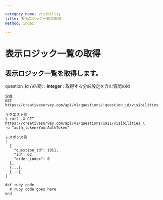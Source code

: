 ```yaml
---

category_name: visibility
title: 表示ロジック一覧の取得
method: index

---
```


# 表示ロジック一覧の取得

## 表示ロジック一覧を取得します。

question_id _(必須)_:
: __integer__
: 取得する分岐設定を含む質問のid

~~~
定義
GET https://creativesurvey.com/api/v1/questions/:question_id/visibilities

リクエスト例
$ curl -X GET https://creativesurvey.com/api/v1/questions/1911/visibilities \
-d "auth_token=YourAuthToken"

レスポンス例
[
  {
    "question_id": 1911,
    "id": 62,
    "order_index": 0
  },
  {...},
  {...}
]

~~~

~~~
def ruby_code
  # ruby code goes here
end
~~~

